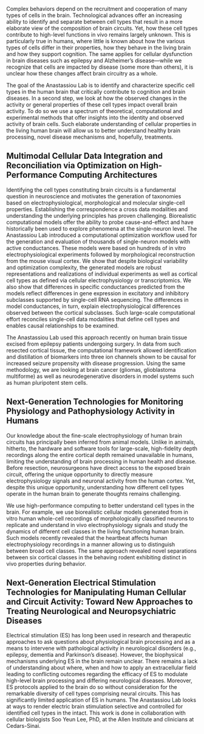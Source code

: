 Complex behaviors depend on the recruitment and cooperation of many types of cells in the brain. Technological advances offer an increasing ability to identify and separate between cell types that result in a more elaborate view of the composition of brain circuits. Yet, how these cell types contribute to high-level functions in vivo remains largely unknown. This is particularly true in humans, where little is known about how the various types of cells differ in their properties, how they behave in the living brain and how they support cognition. The same applies for cellular dysfunction in brain diseases such as epilepsy and Alzheimer’s disease—while we recognize that cells are impacted by disease (some more than others), it is unclear how these changes affect brain circuitry as a whole.

The goal of the Anastassiou Lab is to identify and characterize specific cell types in the human brain that critically contribute to cognition and brain diseases. In a second step, we look at how the observed changes in the activity or general properties of these cell types impact overall brain activity. To do so we use a spectrum of theoretical, computational and experimental methods that offer insights into the identity and observed activity of brain cells. Such elaborate understanding of cellular properties in the living human brain will allow us to better understand healthy brain processing, novel disease mechanisms and, hopefully, 
treatments.

## Multimodal Cellular Data Integration and Reconciliation via Optimization on High-Performance Computing Architectures

Identifying the cell types constituting brain circuits is a fundamental question in neuroscience and motivates the generation of taxonomies based on electrophysiological, morphological and molecular single-cell properties. Establishing the correspondence a cross data modalities and understanding the underlying principles has proven challenging. Biorealistic computational models offer the ability to probe cause-and-effect and have historically been used to explore phenomena at the single-neuron level. The Anastassiou Lab introduced a computational optimization workflow used for the generation and evaluation of thousands of single-neuron models with active conductances. These models were based on hundreds of in vitro electrophysiological experiments followed by morphological reconstruction from the mouse visual cortex. We show that despite biological variability and optimization complexity, the generated models are robust representations and realizations of individual experiments as well as cortical cell types as defined via cellular electrophysiology or transcriptomics. We also show that differences in specific conductances predicted from the models reflect differences in gene expression in excitatory and inhibitory subclasses supported 
by single-cell RNA sequencing. The differences in model conductances, in turn, explain electrophysiological differences observed between the cortical subclasses. Such large-scale computational effort reconciles single-cell data modalities that define cell types and enables causal relationships to be examined.

The Anastassiou Lab used this approach recently on human brain tissue excised from epilepsy patients undergoing surgery. In data from such resected cortical tissue, the computational framework allowed identification and distillation of biomarkers into three ion channels shown to be causal for increased seizure propensity with disease progression. Using the same methodology, we are looking at brain cancer (gliomas, glioblastoma multiforme) as well as neurodegenerative disorders in model systems such as human pluripotent stem cells.

## Next-Generation Technologies for Monitoring Physiology and Pathophysiology Activity in Humans

Our knowledge about the fine-scale electrophysiology of human brain circuits has principally been inferred from animal models. Unlike in animals, hitherto, the hardware and software tools for large-scale, high-fidelity depth recordings along the entire cortical depth remained unavailable in humans, limiting the understanding of brain processing in human health and disease. Before resection, neurosurgeons have direct access to the exposed brain circuit, offering the unique opportunity to directly measure electrophysiology signals and neuronal activity from the human cortex. Yet, despite this unique opportunity, understanding how different cell types operate in the human brain to generate thoughts remains challenging.

We use high-performance computing to better understand cell types in the brain. For example, we use biorealistic cellular models generated from in vitro human whole-cell recordings of morphologically classified neurons to replicate and understand in vivo electrophysiology signals and study the dynamics of different cell classes in the living functioning human brain. Such models recently revealed that the heartbeat affects human electrophysiology recordings in a manner allowing us to distinguish between broad cell classes. The same approach revealed novel separations between six cortical classes in the behaving rodent exhibiting distinct in vivo properties during behavior. 

## Next-Generation Electrical Stimulation Technologies for Manipulating Human Cellular and Circuit Activity: Toward New Approaches to Treating Neurological and Neuropsychiatric Diseases

Electrical stimulation (ES) has long been used in research and therapeutic approaches to ask questions about physiological brain processing and as a means to intervene with pathological activity in neurological disorders (e.g., epilepsy, dementia and Parkinson’s disease). However, the biophysical mechanisms underlying ES in the brain remain unclear. There remains a lack of understanding about where, when and how to apply an extracellular field leading to conflicting outcomes regarding the efficacy of ES to modulate high-level brain processing and differing neurological diseases. Moreover, ES protocols applied to the brain do so without consideration for the remarkable diversity of cell types comprising neural circuits. This has significantly limited application of ES in humans. The Anastassiou Lab looks at ways to render electric brain stimulation selective and controlled for identified cell types in the intact. This work is done in collaboration with cellular biologists Soo Yeun Lee, PhD, at the Allen Institute and clinicians at Cedars-Sinai.
